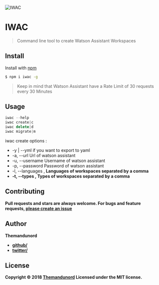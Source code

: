 ![IWAC](https://github.com/Themandunord/IWAC/blob/master/img/iwak.PNG?raw=true)

# IWAC

> Command line tool to create Watson Assistant Workspaces

## Install

Install with [npm](https://www.npmjs.com/)

```sh
$ npm i iwac -g
```

> Keep in mind that Watson Assistant have a Rate Limit of 30 requests every 30 Minutes

## Usage

```js
iwac --help
iwac create|c
iwac delete|d
iwac migrate|m
```

iwac create options :
- -y | --yml if you want to export to yaml
- -a, --url <url> Url of watson assistant
- -u, --username <username> Username of watson assistant
- -p, --password <password> Password of watson assistant
- -l, --languages <a>,<b> Languages of workspaces separated by a comma
- -t, --types <a>,<b> Types of workspaces separated by a comma

## Contributing

Pull requests and stars are always welcome. For bugs and feature requests, [please create an issue](https://github.com/Themandunord/IWAC/issues)

## Author

**Themandunord**

* [github/](https://github.com/Themandunord)
* [twitter/](https://twitter.com/lespagnolr)

## License

Copyright © 2018 [Themandunord](#Themandunord)
Licensed under the MIT license.
